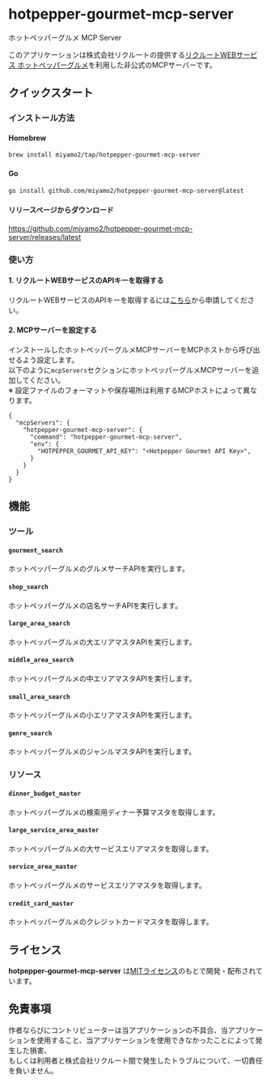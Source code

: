 # hotpepper-gourmet-mcp-server

ホットペッパーグルメ MCP Server  

このアプリケーションは株式会社リクルートの提供する[リクルートWEBサービス ホットペッパーグルメ](https://webservice.recruit.co.jp/doc/hotpepper/reference.html)を利用した非公式のMCPサーバーです。

## クイックスタート

### インストール方法

#### Homebrew

```sh
brew install miyamo2/tap/hotpepper-gourmet-mcp-server
```

#### Go

```sh
go install github.com/miyamo2/hotpepper-gourmet-mcp-server@latest
```

#### リリースページからダウンロード

https://github.com/miyamo2/hotpepper-gourmet-mcp-server/releases/latest

### 使い方

#### 1. リクルートWEBサービスのAPIキーを取得する

リクルートWEBサービスのAPIキーを取得するには[こちら](https://webservice.recruit.co.jp/register)から申請してください。

#### 2. MCPサーバーを設定する

インストールしたホットペッパーグルメMCPサーバーをMCPホストから呼び出せるよう設定します。  
以下のように`mcpServers`セクションにホットペッパーグルメMCPサーバーを追加してください。  
※ 設定ファイルのフォーマットや保存場所は利用するMCPホストによって異なります。

```json5
{
  "mcpServers": {
    "hotpepper-gourmet-mcp-server": {
      "command": "hotpepper-gourmet-mcp-server",
      "env": {
        "HOTPEPPER_GOURMET_API_KEY": "<Hotpepper Gourmet API Key>",
      }
    }
  }
}
```

## 機能

### ツール

#### `gourment_search` 

ホットペッパーグルメのグルメサーチAPIを実行します。

#### `shop_search`

ホットペッパーグルメの店名サーチAPIを実行します。

#### `large_area_search`

ホットペッパーグルメの大エリアマスタAPIを実行します。

#### `middle_area_search`

ホットペッパーグルメの中エリアマスタAPIを実行します。

#### `small_area_search`

ホットペッパーグルメの小エリアマスタAPIを実行します。

#### `genre_search`

ホットペッパーグルメのジャンルマスタAPIを実行します。

### リソース

#### `dinner_budget_master`

ホットペッパーグルメの検索用ディナー予算マスタを取得します。

#### `large_service_area_master`

ホットペッパーグルメの大サービスエリアマスタを取得します。

#### `service_area_master`

ホットペッパーグルメのサービスエリアマスタを取得します。

#### `credit_card_master`

ホットペッパーグルメのクレジットカードマスタを取得します。

## ライセンス

**hotpepper-gourmet-mcp-server** は[MITライセンス](https://github.com/miyamo2/hotpepper-gourmet-mcp-server/blob/main/LICENSE)のもとで開発・配布されています。

## 免責事項

作者ならびにコントリビューターは当アプリケーションの不具合、当アプリケーションを使用すること、当アプリケーションを使用できなかったことによって発生した損害、  
もしくは利用者と株式会社リクルート間で発生したトラブルについて、一切責任を負いません。